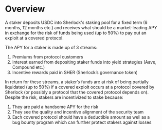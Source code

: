# Overview

A staker deposits USDC into Sherlock's staking pool for a fixed term (6 months, 12 months etc.) and receives what should be a market-leading APY in exchange for the risk of funds being used (up to 50%) to pay out an exploit at a covered protocol.&#x20;

The APY for a staker is made up of 3 streams:

1. Premiums from protocol customers
2. Interest earned from depositing staker funds into yield strategies (Aave, Compound etc.)
3. Incentive rewards paid in SHER (Sherlock’s governance token)

In return for these streams, a staker’s funds are at risk of being partially liquidated (up to 50%) if a covered exploit occurs at a protocol covered by Sherlock (or possibly a protocol that the covered protocol depends on). Despite the risk, stakers are incentivized to stake because:

1. They are paid a handsome APY for the risk
2. They see the quality and incentive alignment of the security team
3. Each covered protocol should have a deductible amount as well as a bug bounty program which can further protect stakers against losses
